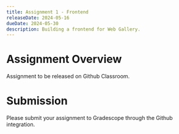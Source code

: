 ```yaml
---
title: Assignment 1 - Frontend
releaseDate: 2024-05-16
dueDate: 2024-05-30
description: Building a frontend for Web Gallery.
---
```


# Assignment Overview

Assignment to be released on Github Classroom.

# Submission

Please submit your assignment to Gradescope through the Github integration.
